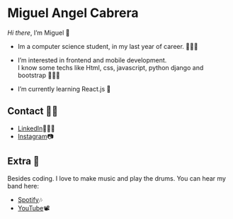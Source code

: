 # Miguel Angel Cabrera

*Hi there*, I’m Miguel 👋 
* Im a computer science student, in my last year of career. 👨🏼‍🎓 

* I’m interested in frontend and mobile development.<br>
I know some techs like Html, css, javascript, python django and bootstrap 👨🏼‍💻

* I’m currently learning React.js 📓

## Contact 🤳🏼

* [LinkedIn](https://www.linkedin.com/in/miguel-cabrera-0547a922b/)👷🏼‍♂️
* [Instagram](https://www.instagram.com/miguelco314/)📷




## Extra 👀

Besides coding. I love to make music and play the drums. You can hear my band here:
* [Spotify](https://open.spotify.com/artist/6dJO5eZzDgy0Uyq1DFgWOz?si=tpsa18-vSwGkMHNWob3HmA)🎶
* [YouTube](https://www.youtube.com/watch?v=7c_nL9vahQM)📽
